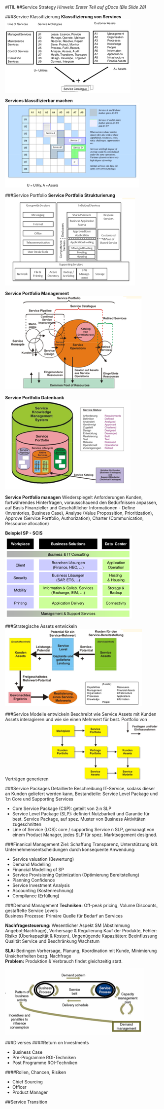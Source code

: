 #ITIL
##Service Strategy
*Hinweis: Erster Teil auf gDocs (Bis Slide 28)*  

###Service Klassifizierung
**Klassifizierung von Services**  
![Klassifizierung](./images/ITIL_ZusfUnterricht_ServiceStrategy_Klassifizierung.png)

**Services klassifizierbar machen**  
![Services klassifizierbar machen](./images/ITIL_ZusfUnterricht_ServiceStrategy_klassifizierbar_machen.png)  

###Service Portfolio
**Service Portfolio Strukturierung**  
![Service Portfolio Strukturierung](./images/ITIL_ZusfUnterricht_ServiceStrategy_SP_Strukturierung.png)

**Service Portfolio Management**
![Service Portfolio Mgmt.](./images/ITIL_ZusfUnterricht_ServiceStrategy_SP_Mgmt.png)


 **Service Portfolio Datenbank**
 ![Service Portfolio DB](./images/ITIL_ZusfUnterricht_ServiceStrategy_SP_DB.png)

 **Service Portfolio managen**
 Wiederspiegelt Anforderungen Kunden, fortwährendes Hinterfragen, vorausschauend den Bedürfnissen anpassen, auf Basis Finanzieller und Geschäftlicher Informationen - Define (Inventories, Business Case), Analyse (Value Propossition, Prioritization), Approve (Service Portfolio, Authorization), Charter (Communication, Ressource allocation)

**Beispiel SP - SCIS**  
![Service Portfolio Beispiel](./images/ITIL_ZusfUnterricht_ServiceStrategy_SP_Bsp.png)

 ###Strategische Assets entwickeln
 ![Strat. Assets entwickeln](./images/ITIL_ZusfUnterricht_ServiceStrategy_StratAssets_entwickeln.png)

###Service Modelle entwickeln
Beschreibt wie Service Assets mit Kunden Assets interagieren und wie sie einen Mehrwert für best. Portfolio von Verträgen generieren
![Service Modelle entwickeln](./images/ITIL_ZusfUnterricht_ServiceStrategy_ServiceModelle_entwickeln.png)

###Service Packages
Detaillierte Beschreibung IT-Service, sodass dieser an Kunden geliefert werden kann, Bestandteile: Service Level Package und 1:n Core und Supporting Services

  * Core Service Package (CSP): geteilt von  2:n SLP
  * Service Level Package (SLP): definiert Nutzbarkeit und Garantie für best. Service Package, auf spez. Muster von Business Aktivitäten zugeschnitten
  * Line of Service (LOS): core / supporting Service n SLP, gemanagt von einem Product Manager, jedes SLP für spez. Marktsegement designed.

###Finanical Management
Ziel: Schaffung Transparenz, Unterstützung krit. Unternehmensentscheidungen durch konsequente Anwendung:
  * Service valuation (Bewertung)
  * Demand Modelling
  * Financial Modelling of SP
  * Service Provisioning Optimization (Optimierung Bereitstellung)
  * Planning Confidence
  * Service Investment Analysis
  * Accounting (Kostenrechnung)
  * Compliance (Erfüllung)

###Demand Management
**Techniken:** Off-peak pricing, Volume Discounts, gestaffelte Service Levels  
Business Prozesse: Primäre Quelle für Bedarf an Services  

**Nachfragesteuerung:** Wesentlicher Aspekt SM (Abstimmung Angebot:Nachfrage), Vorhersage & Regulierung Kauf der Produkte, Fehler: Risiko (Überkapazität & Kosten), Ungenügende Kapazitäten: Beeinflussung Qualität Service und Beschränkung Wachstum  

**SLA:** Bedingen Vorhersage, Planung, Koordination mit Kunde, Minimierung Unsicherheiten bezg. Nachfrage  
**Problem:** Produktion & Verbrauch findet gleichzeitig statt.

![Demand Management](./images/ITIL_ZusfUnterricht_ServiceStrategy_DemandMgmt.png)


###Diverses
####Return on Investments
  * Business Case
  * Pre-Programme ROI-Techniken
  * Post Programme ROI-Techniken

####Rollen, Chancen, Risiken
  * Chief Sourcing
  * Officer
  * Product Manager
  
##Service Transition
